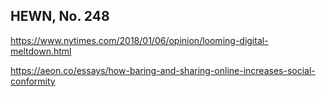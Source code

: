 ## HEWN, No. 248

https://www.nytimes.com/2018/01/06/opinion/looming-digital-meltdown.html

https://aeon.co/essays/how-baring-and-sharing-online-increases-social-conformity